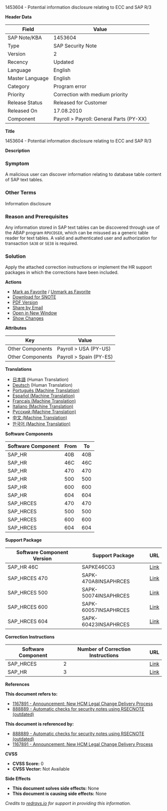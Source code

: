 1453604 - Potential information disclosure relating to ECC and SAP R/3

**Header Data**

| Field               | Value                                   |
|---------------------|-----------------------------------------|
| SAP Note/KBA        | 1453604                                 |
| Type                | SAP Security Note                       |
| Version             | 2                                       |
| Recency             | Updated                                 |
| Language            | English                                 |
| Master Language     | English                                 |
| Category            | Program error                           |
| Priority            | Correction with medium priority         |
| Release Status      | Released for Customer                   |
| Released On         | 17.08.2010                              |
| Component           | Payroll > Payroll: General Parts (PY-XX) |

**Title**

1453604 - Potential information disclosure relating to ECC and SAP R/3

**Description**

### Symptom
A malicious user can discover information relating to database table content of SAP text tables.

### Other Terms
Information disclosure

### Reason and Prerequisites
Any information stored in SAP text tables can be discovered through use of the ABAP program `RPUCDSE0`, which can be misused as a generic table reader for text tables.
A valid and authenticated user and authorization for transaction `SA38` or `SE38` is required.

### Solution
Apply the attached correction instructions or implement the HR support packages in which the corrections have been included.

**Actions**

- [Mark as Favorite](#) / [Unmark as Favorite](#)
- [Download for SNOTE](https://notesdownloads.sap.com/note/0040000008575822017)
- [PDF Version](https://userapps.support.sap.com/sap/support/sfm/notes/print/0001453604?language=en-US&token=68DBC19DBC6E2B16E15F83AE3B441CBC)
- [Share by Email](#)
- [Open in New Window](#)
- [Show Changes](https://me.sap.com/notesLatestChanges/0001453604/E/diff)

**Attributes**

| Key               | Value                          |
|-------------------|--------------------------------|
| Other Components  | Payroll > USA (PY-US)          |
| Other Components  | Payroll > Spain (PY-ES)        |

**Translations**

- [日本語](https://me.sap.com/notes/0001453604/J) (Human Translation)
- [Deutsch](https://me.sap.com/notes/0001453604/D) (Human Translation)
- [Português (Machine Translation)](https://me.sap.com/notes/0001453604/P)
- [Español (Machine Translation)](https://me.sap.com/notes/0001453604/S)
- [Français (Machine Translation)](https://me.sap.com/notes/0001453604/F)
- [Italiano (Machine Translation)](https://me.sap.com/notes/0001453604/I)
- [Русский (Machine Translation)](https://me.sap.com/notes/0001453604/R)
- [中文 (Machine Translation)](https://me.sap.com/notes/0001453604/1)
- [한국어 (Machine Translation)](https://me.sap.com/notes/0001453604/3)

**Software Components**

| Software Component | From | To  |
|--------------------|------|-----|
| SAP_HR             | 40B  | 40B |
| SAP_HR             | 46C  | 46C |
| SAP_HR             | 470  | 470 |
| SAP_HR             | 500  | 500 |
| SAP_HR             | 600  | 600 |
| SAP_HR             | 604  | 604 |
| SAP_HRCES          | 470  | 470 |
| SAP_HRCES          | 500  | 500 |
| SAP_HRCES          | 600  | 600 |
| SAP_HRCES          | 604  | 604 |

**Support Package**

| Software Component Version | Support Package            | URL                                           |
|----------------------------|----------------------------|-----------------------------------------------|
| SAP_HR 46C                 | SAPKE46CG3                 | [Link](https://me.sap.com/supportpackage/SAPKE46CG3)                |
| SAP_HRCES 470              | SAPK-470A8INSAPHRCES       | [Link](https://me.sap.com/supportpackage/SAPK-470A8INSAPHRCES)         |
| SAP_HRCES 500              | SAPK-50074INSAPHRCES       | [Link](https://me.sap.com/supportpackage/SAPK-50074INSAPHRCES)         |
| SAP_HRCES 600              | SAPK-60057INSAPHRCES       | [Link](https://me.sap.com/supportpackage/SAPK-60057INSAPHRCES)         |
| SAP_HRCES 604              | SAPK-60423INSAPHRCES       | [Link](https://me.sap.com/supportpackage/SAPK-60423INSAPHRCES)         |

**Correction Instructions**

| Software Component | Number of Correction Instructions | URL                                                  |
|--------------------|-----------------------------------|------------------------------------------------------|
| SAP_HRCES          | 2                                 | [Link](https://me.sap.com/corrins/0001453604/6482)    |
| SAP_HR             | 3                                 | [Link](https://me.sap.com/corrins/0001453604/2)       |

**References**

**This document refers to:**
- [1167891 - Announcement: New HCM Legal Change Delivery Process](https://me.sap.com/notes/1167891)
- [888889 - Automatic checks for security notes using RSECNOTE (outdated)](https://me.sap.com/notes/888889)

**This document is referenced by:**
- [888889 - Automatic checks for security notes using RSECNOTE (outdated)](https://me.sap.com/notes/888889)
- [1167891 - Announcement: New HCM Legal Change Delivery Process](https://me.sap.com/notes/1167891)

**CVSS**

- **CVSS Score:** 0
- **CVSS Vector:** Not Available

**Side Effects**

- **This document solves side effects:** None
- **This document is causing side effects:** None

*Credits to [redrays.io](https://redrays.io) for support in providing this information.*
